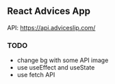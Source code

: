 ## React Advices App


API: https://api.adviceslip.com/


### TODO
- change bg with some API image
- use useEffect and useState
- use fetch API
